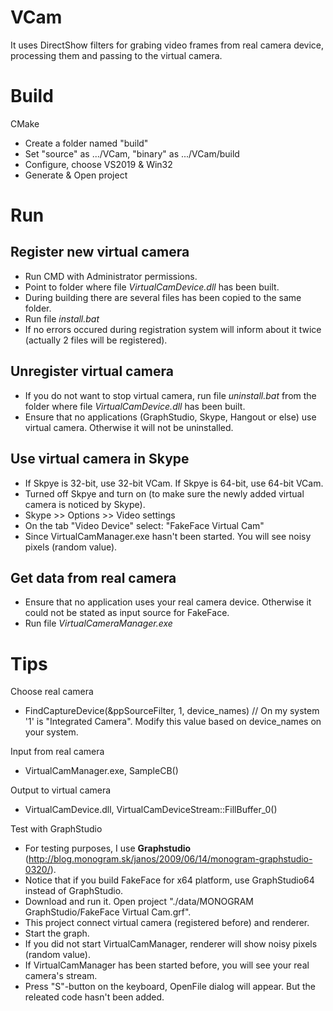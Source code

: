 # VCam

It uses DirectShow filters for grabing video frames from real camera device, processing them and passing to the virtual camera.

# Build

CMake
* Create a folder named "build"
* Set "source" as .../VCam, "binary" as .../VCam/build
* Configure, choose VS2019 & Win32
* Generate & Open project

# Run

## Register new virtual camera
* Run CMD with Administrator permissions.
* Point to folder where file _VirtualCamDevice.dll_ has been built.
* During building there are several files has been copied to the same folder.
* Run file _install.bat_
* If no errors occured during registration system will inform about it twice (actually 2 files will be registered).

## Unregister virtual camera
* If you do not want to stop virtual camera, run file _uninstall.bat_ from the folder where file _VirtualCamDevice.dll_ has been built.
* Ensure that no applications (GraphStudio, Skype, Hangout or else) use virtual camera. Otherwise it will not be uninstalled.

## Use virtual camera in Skype

* If Skpye is 32-bit, use 32-bit VCam. If Skpye is 64-bit, use 64-bit VCam.
* Turned off Skpye and turn on (to make sure the newly added virtual camera is noticed by Skype).
* Skype >> Options >> Video settings
* On the tab "Video Device" select: "FakeFace Virtual Cam"
* Since VirtualCamManager.exe hasn't been started. You will see noisy pixels (random value).

## Get data from real camera
* Ensure that no application uses your real camera device. Otherwise it could not be stated as input source for FakeFace.
* Run file _VirtualCameraManager.exe_

# Tips

Choose real camera
* FindCaptureDevice(&ppSourceFilter, 1, device_names) // On my system '1' is "Integrated Camera". Modify this value based on device_names on your system.

Input from real camera
* VirtualCamManager.exe, SampleCB()

Output to virtual camera
* VirtualCamDevice.dll, VirtualCamDeviceStream::FillBuffer_0()

Test with GraphStudio
* For testing purposes, I use __Graphstudio__ (http://blog.monogram.sk/janos/2009/06/14/monogram-graphstudio-0320/).
* Notice that if you build FakeFace for x64 platform, use GraphStudio64 instead of GraphStudio.
* Download and run it. Open project "./data/MONOGRAM GraphStudio/FakeFace Virtual Cam.grf".
* This project connect virtual camera (registered before) and renderer.
* Start the graph.
* If you did not start VirtualCamManager, renderer will show noisy pixels (random value).
* If VirtualCamManager has been started before, you will see your real camera's stream.
* Press "S"-button on the keyboard, OpenFile dialog will appear. But the releated code hasn't been added.